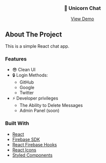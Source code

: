 <br>

<div align="center">
  <h3>🦄 Unicorn Chat</h3>

  <a href="https://unicornchat-app.web.app/">View Demo</a>
</div>

## About The Project
This is a simple React chat app.

### Features
- 😎 Clean UI
- 🔒 Login Methods:
  - GitHub
  - Google
  - Twitter
- ⚡ Developer privileges
  - The Ability to Delete Messages
  - Admin Panel (soon)

### Built With
- [React](https://github.com/facebook/react)
- [Firebase SDK](https://github.com/firebase/firebase-js-sdk)
- [React Firebase Hooks](https://github.com/CSFrequency/react-firebase-hooks)
- [React Icons](https://react-icons.github.io/react-icons/)
- [Styled Components](https://styled-components.com/)
